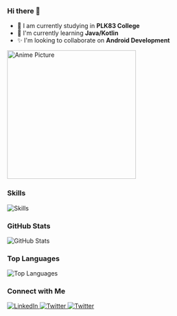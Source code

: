 ### Hi there 👋

- 🔭 I am currently studying in **PLK83 College**
- 💬 I'm currently learning **Java/Kotlin**
- ✨ I'm looking to collaborate on **Android Development**

<p>
  <img src="https://i.imgur.com/p4w5pAB.png" width="300" alt="Anime Picture">
</p>

### Skills

<img alt="Skills" src="https://skillicons.dev/icons?i=js,mysql,git,py,linux" />

### GitHub Stats

![GitHub Stats](https://github-readme-stats.vercel.app/api?username=JerryIs-strong&show_icons=true&theme=dracula)

### Top Languages

![Top Languages](https://github-readme-stats.vercel.app/api/top-langs/?username=JerryIs-strong&layout=compact&theme=dracula)

### Connect with Me

<a href="mailto:heyajerry@gmail.com">
  <img alt="LinkedIn" src="https://img.shields.io/badge/Gmail-D14836?style=for-the-badge&logo=gmail&logoColor=white"/>
</a>
<a href="https://www.instagram.com/jerry._.hwj7818/">
  <img alt="Twitter" src="https://img.shields.io/badge/Instagram-E4405F?style=for-the-badge&logo=instagram&logoColor=white"/>
</a>
<a href="https://www.facebook.com/heyajerry07">
  <img alt="Twitter" src="https://img.shields.io/badge/Facebook-1877F2?style=for-the-badge&logo=facebook&logoColor=white"/>
</a>
